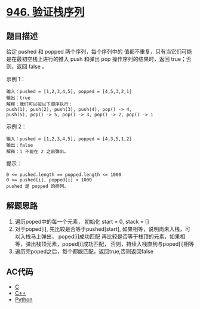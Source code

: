 # [946. 验证栈序列](https://leetcode-cn.com/problems/validate-stack-sequences)

## 题目描述

给定 pushed 和 popped 两个序列，每个序列中的 值都不重复，只有当它们可能是在最初空栈上进行的推入 push 和弹出 pop 操作序列的结果时，返回 true；否则，返回 false 。

 

示例 1：

    输入：pushed = [1,2,3,4,5], popped = [4,5,3,2,1]
    输出：true
    解释：我们可以按以下顺序执行：
    push(1), push(2), push(3), push(4), pop() -> 4,
    push(5), pop() -> 5, pop() -> 3, pop() -> 2, pop() -> 1

示例 2：

    输入：pushed = [1,2,3,4,5], popped = [4,3,5,1,2]
    输出：false
    解释：1 不能在 2 之前弹出。

 

提示：

    0 <= pushed.length == popped.length <= 1000
    0 <= pushed[i], popped[i] < 1000
    pushed 是 popped 的排列。

## 解题思路

1. 遍历poped中的每一个元素， 初始化 start = 0, stack = []
2. 对于poped[i], 先比较是否等于pushed[start], 如果相等，说明尚未入栈，可以入栈马上弹出， poped[i]成功匹配
   再比较是否等于栈顶的元素，如果相等，弹出栈顶元素，poped[i]成功匹配，
   否则，持续入栈直到与poped[i]相等
3. 遍历完poped之后，每个都能匹配，返回true,否则返回false


## AC代码

- [C](946.c)
- [C++](946.cpp)
- [Python](946.py)